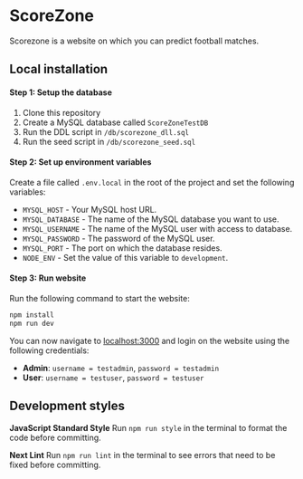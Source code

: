 # ScoreZone

Scorezone is a website on which you can predict football matches.

## Local installation

#### Step 1: Setup the database

1. Clone this repository
2. Create a MySQL database called `ScoreZoneTestDB`
3. Run the DDL script in `/db/scorezone_dll.sql`
4. Run the seed script in `/db/scorezone_seed.sql`

#### Step 2: Set up environment variables

Create a file called `.env.local` in the root of the project and set the following variables:

-   `MYSQL_HOST` - Your MySQL host URL.
-   `MYSQL_DATABASE` - The name of the MySQL database you want to use.
-   `MYSQL_USERNAME` - The name of the MySQL user with access to database.
-   `MYSQL_PASSWORD` - The password of the MySQL user.
-   `MYSQL_PORT` - The port on which the database resides.
-   `NODE_ENV` - Set the value of this variable to `development`.

#### Step 3: Run website

Run the following command to start the website:

```bash
npm install
npm run dev
```

You can now navigate to [localhost:3000](localhost:3000) and login on the website using the following credentials:

-   **Admin**: `username = testadmin`, `password = testadmin`
-   **User**: `username = testuser`, `password = testuser`

## Development styles

**JavaScript Standard Style**
Run `npm run style` in the terminal to format the code before committing.

**Next Lint**
Run `npm run lint` in the terminal to see errors that need to be fixed before committing.

